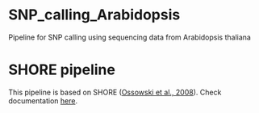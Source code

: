 # SNP_calling_Arabidopsis
Pipeline for SNP calling using sequencing data from Arabidopsis thaliana


# SHORE pipeline

This pipeline is based on SHORE ([Ossowski et al., 2008](https://genome.cshlp.org/content/18/12/2024.long)). Check documentation [here](http://shore.sourceforge.net/wiki/).


## 





